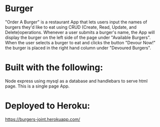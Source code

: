 # Burger

"Order A Burger" is a restaurant App that lets users input the names of burgers they'd like to eat using CRUD (Create, Read, Update, and Delete)operations. Whenever a user submits a burger's name, the App will display the burger on the left side of the page under "Available Burgers". When the user selects a burger to eat and clicks the button "Devour Now!" the burger is placed in the right hand column under "Devoured Burgers".

# Built with the following:

Node express using mysql as a database and handlebars to serve html page. This is a single page App.

# Deployed to Heroku:

https://burgers-joint.herokuapp.com/
